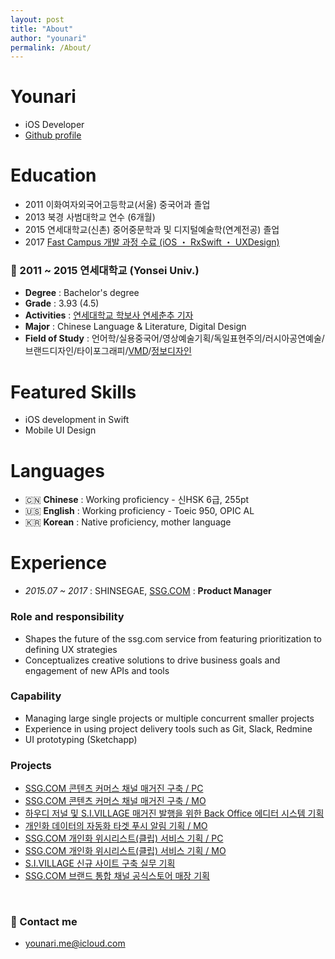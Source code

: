 ```yaml
---
layout: post
title: "About"
author: "younari"
permalink: /About/
---
```


# Younari
- iOS Developer
- [Github profile](https://github.com/younari)

# Education
- 2011 이화여자외국어고등학교(서울) 중국어과 졸업
- 2013 북경 사범대학교 연수 (6개월)
- 2015 연세대학교(신촌) 중어중문학과 및 디지털예술학(연계전공) 졸업
- 2017 [Fast Campus 개발 과정 수료 (iOS ・ RxSwift ・ UXDesign)](https://younari.github.io/Edu/)

### 🏫 2011 ~ 2015 연세대학교 (Yonsei Univ.)
- **Degree** : Bachelor's degree
- **Grade** : 3.93 (4.5)
- **Activities** : [연세대학교 학보사 연세춘추 기자](http://chunchu.yonsei.ac.kr)
- **Major** : Chinese Language & Literature, Digital Design
-  **Field of Study** : 언어학/실용중국어/영상예술기획/독일표현주의/러시아공연예술/브랜드디자인/타이포그래피/[VMD](https://www.behance.net/gallery/49975731/-VMD)/[정보디자인](https://www.behance.net/gallery/49975089/MoMA-Infographic)

# Featured Skills
- iOS development in Swift
- Mobile UI Design

# Languages
- 🇨🇳 **Chinese** : Working proficiency - 신HSK 6급, 255pt
- 🇺🇸 **English** : Working proficiency - Toeic 950, OPIC AL
- 🇰🇷 **Korean** : Native proficiency, mother language


# Experience
- *2015.07 ~ 2017* : SHINSEGAE, [SSG.COM](https://itunes.apple.com/kr/app/ssg-com-%EB%B0%B1%ED%99%94%EC%A0%90%EC%97%90%EC%84%9C-%EC%9D%B4%EB%A7%88%ED%8A%B8%EA%B9%8C%EC%A7%80-%EC%93%B1-%ED%95%9C%EB%B2%88%EC%97%90/id786135420?mt=8) :  **Product Manager** 


### Role and responsibility
- Shapes the future of the ssg.com service from featuring prioritization to defining UX strategies
- Conceptualizes creative solutions to drive business goals and engagement of new APIs and tools

### Capability
- Managing large single projects or multiple concurrent smaller projects
- Experience in using project delivery tools such as Git, Slack, Redmine
- UI prototyping (Sketchapp)

### Projects
- [SSG.COM 콘텐츠 커머스 채널 매거진 구축 / PC](http://www.ssg.com/contents/lifeMagazineMain.ssg?gnb=magazine)
- [SSG.COM 콘텐츠 커머스 채널 매거진 구축 / MO](http://m.ssg.com/contents/lifeMagazineMain.ssg)
- [하우디 저널 및 S.I.VILLAGE 매거진 발행을 위한 Back Office 에디터 시스템 기획](http://howdy.ssg.com/contents/journalMain.ssg)
- [개인화 데이터의 자동화 타겟 푸시 알림 기획 / MO](http://m.ssg.com/personalized/foryou/foryouMain.ssg)
- [SSG.COM 개인화 위시리스트(클립) 서비스 기획 / PC](http://www.ssg.com/myssg/myClip/main.ssg)
- [SSG.COM 개인화 위시리스트(클립) 서비스 기획 / MO](http://m.ssg.com/service/clipsale.ssg)
- [S.I.VILLAGE 신규 사이트 구축 실무 기획](http://sivillage.ssg.com/)
- [SSG.COM 브랜드 통합 채널 공식스토어 매장 기획](http://www.ssg.com/special/index.ssg)

<br>

### 💌 Contact me

- [younari.me@icloud.com](mailto:younari.me@icloud.com)
